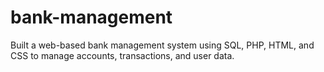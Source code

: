 # bank-management
Built a web-based bank management system using SQL, PHP, HTML, and CSS to manage accounts, transactions, and user data.
